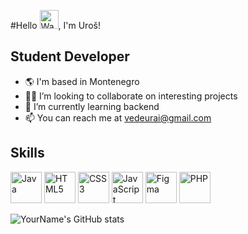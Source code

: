#Hello <img src="https://media.giphy.com/media/hvRJCLFzcasrR4ia7z/giphy.gif" alt="Waving Hand" width="30" />, I'm Uroš!


## Student Developer

- 🌎 I'm based in Montenegro
- 👩‍💻 I’m looking to collaborate on interesting projects
- 🌱 I’m currently learning backend
- 📫 You can reach me at vedeurai@gmail.com

## Skills


<p float="left">
  <img src="https://cdn4.iconfinder.com/data/icons/logos-and-brands/512/181_Java_logo_logos-512.png" alt="Java" width="50" height="50"/>
  <img src="https://cdn1.iconfinder.com/data/icons/logotypes/32/badge-html-5-512.png" alt="HTML5" width="50" height="50"/>
  <img src="https://cdn1.iconfinder.com/data/icons/logotypes/32/badge-css-3-512.png" alt="CSS3" width="50" height="50"/>
  <img src="https://cdn4.iconfinder.com/data/icons/logos-and-brands/512/187_Js_logo_logos-512.png" alt="JavaScript" width="50" height="50"/>
  <img src="https://cdn4.iconfinder.com/data/icons/logos-brands-in-colors/3000/figma-logo-512.png" alt="Figma" width="50" height="50"/>
  <img src="https://cdn4.iconfinder.com/data/icons/logos-3/568/php-logo-512.png" alt="PHP" width="50" height="50"/>
</p>





![YourName's GitHub stats](https://github-readme-stats.vercel.app/api?username=Uros-Katanic&show_icons=true&theme=radical)
